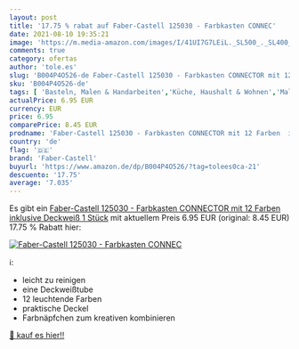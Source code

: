 ```yaml
---
layout: post
title: '17.75 % rabat auf Faber-Castell 125030 - Farbkasten CONNEC'
date: 2021-08-10 19:35:21
image: 'https://m.media-amazon.com/images/I/41UI7G7LEiL._SL500_._SL400_.jpg'
comments: true
category: ofertas
author: 'tole.es'
slug: 'B004P4O526-de Faber-Castell 125030 - Farbkasten CONNECTOR mit 12 Farben...'
sku: 'B004P4O526-de'
tags: [ 'Basteln, Malen & Handarbeiten','Küche, Haushalt & Wohnen','Malen','Malfarben','faber-castell', ]
actualPrice: 6.95 EUR
currency: EUR
price: 6.95
comparePrice: 8.45 EUR
prodname: 'Faber-Castell 125030 - Farbkasten CONNECTOR mit 12 Farben  inklusive Deckweiß  1 Stück'
country: 'de'
flag: '🇩🇪'
brand: 'Faber-Castell'
buyurl: 'https://www.amazon.de/dp/B004P4O526/?tag=tolees0ca-21'
descuento: '17.75'
average: '7.035'
---
```


Es gibt ein [Faber-Castell 125030 - Farbkasten CONNECTOR mit 12 Farben  inklusive Deckweiß  1 Stück](https://www.amazon.de/dp/B004P4O526/?tag=tolees0ca-21) mit aktuellem Preis 6.95 EUR (original: 8.45 EUR) 17.75 % Rabatt hier:

[![Faber-Castell 125030 - Farbkasten CONNEC](https://m.media-amazon.com/images/I/41UI7G7LEiL._SL500_._SL400_.jpg)](https://www.amazon.de/dp/B004P4O526/?tag=tolees0ca-21)

ℹ️:

- leicht zu reinigen
- eine Deckweißtube
- 12 leuchtende Farben
- praktische Deckel
- Farbnäpfchen zum kreativen kombinieren

[🛒 kauf es hier!!](https://www.amazon.de/dp/B004P4O526/?tag=tolees0ca-21)
